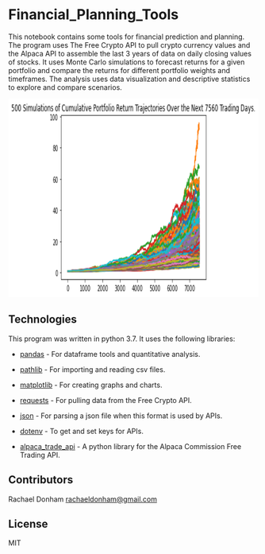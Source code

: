 # Financial_Planning_Tools
This notebook contains some tools for financial prediction and planning. The program uses The Free Crypto API to pull crypto currency values and the  Alpaca API to assemble the last 3 years of data on daily closing values of stocks. It uses Monte Carlo simulations to forecast returns for a given portfolio and compare the returns for different portfolio weights and timeframes. The analysis uses data visualization and descriptive statistics to explore and compare scenarios.

<img src="images/MC_30year_sim_plot.png" width="800" height="400">

## Technologies

This program was written in python 3.7. It uses the following libraries:

* [pandas](https://github.com/pandas-dev/pandas) - For dataframe tools and quantitative analysis.

* [pathlib](https://github.com/budlight/pathlib) - For importing and reading csv files.

* [matplotlib](https://github.com/matplotlib/matplotlib) - For creating graphs and charts.

* [requests](https://github.com/requests) - For pulling data from the Free Crypto API.

* [json](https://github.com/python/cpython/blob/main/Lib/json/__init__.py) - For parsing a json file when this format is used by APIs.

* [dotenv](https://github.com/theskumar/python-dotenv) - To get and set keys for APIs.

* [alpaca_trade_api](https://github.com/alpacahq/alpaca-trade-api-python) - A python library for the Alpaca Commission Free Trading API.

## Contributors
Rachael Donham rachaeldonham@gmail.com

## License
MIT
